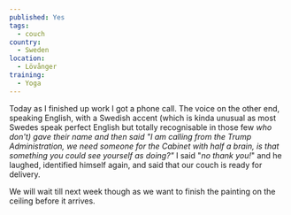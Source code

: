 ```yaml
---
published: Yes
tags:
  - couch
country:
  - Sweden
location:
  - Lövånger
training:
  - Yoga
---
```

Today as I finished up work I got a phone call.  The voice on the other end, speaking English, with a Swedish accent (which is kinda unusual as most Swedes speak perfect English but totally recognisable in those few *who don't) gave their name and then said "I am calling from the Trump Administration, we need someone for the Cabinet with half a brain, is that something you could see yourself as doing?"* I said "*no thank you!*" and he laughed, identified himself again, and said that our couch is ready for delivery.

We will wait till next week though as we want to finish the painting on the ceiling before it arrives.